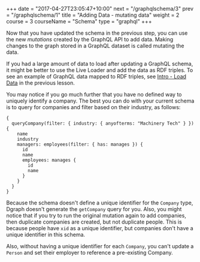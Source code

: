 +++
date = "2017-04-27T23:05:47+10:00"
next = "/graphqlschema/3"
prev = "/graphqlschema/1"
title = "Adding Data - mutating data"
weight = 2
course = 3
courseName = "Schema"
type = "graphql"
+++

Now that you have updated the schema in the previous step, you can use the new
*mutations* created by the GraphQL API to add data. Making changes to the graph
stored in a GraphQL dataset is called mutating the data.

If you had a large amount of data to load after updating a GraphQL schema, it
might be better to use the Live Loader and add the data as RDF triples. To see
an example of GraphQL data mapped to RDF triples, see [Intro - Load Data](../../graphqlintro/4)
in the previous lesson.

You may notice if you go much further that you have no defined way to uniquely
identify a company. The best you can do with your current schema is to query for
companies and filter based on their industry, as follows:

```
{
  queryCompany(filter: { industry: { anyofterms: "Machinery Tech" } }) {
    name
    industry
    managers: employees(filter: { has: manages }) {
      id
      name
      employees: manages {
        id
        name
      }
    }
  }
}
```

Because the schema doesn't define a unique identifier for the `Company` type,
Dgraph doesn't generate the `getCompany` query for you. Also, you might notice
that if you try to run the original mutation again to add companies, then
duplicate companies are created, but not duplicate people. This is because
people have `xid` as a unique identifier, but companies don't have a unique
identifier in this schema.

Also, without having a unique identifier for each `Company`, you can't
update a `Person` and set their employer to reference a pre-existing Company.
